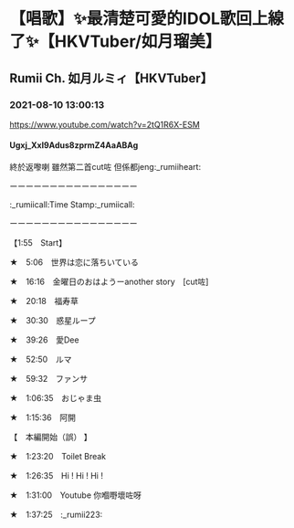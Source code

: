 # 【唱歌】✨最清楚可愛的IDOL歌回上線了✨【HKVTuber/如月瑠美】

## Rumii Ch. 如月ルミィ【HKVTuber】

### 2021-08-10 13:00:13

https://www.youtube.com/watch?v=2tQ1R6X-ESM

#### Ugxj_Xxl9Adus8zprmZ4AaABAg

終於返嚟喇 雖然第二首cut咗 但係都jeng:_rumiiheart:



ーーーーーーーーーーーーーーーー

:_rumiicall:Time Stamp:_rumiicall:

ーーーーーーーーーーーーーーーー



【1:55　Start】



★　5:06　世界は恋に落ちいている



★　16:16　金曜日のおはようーanother story　[cut咗]



★　20:18　福寿草



★　30:30　惑星ループ



★　39:26　愛Dee



★　52:50　ルマ



★　59:32　ファンサ



★　1:06:35　おじゃま虫



★　1:15:36　阿開



【　本編開始（誤） 】



★　1:23:20　Toilet Break



★　1:26:35　Hi ! Hi ! Hi !



★　1:31:00　Youtube 你嗰嘢壞咗呀



★　1:37:25　:_rumii223:

